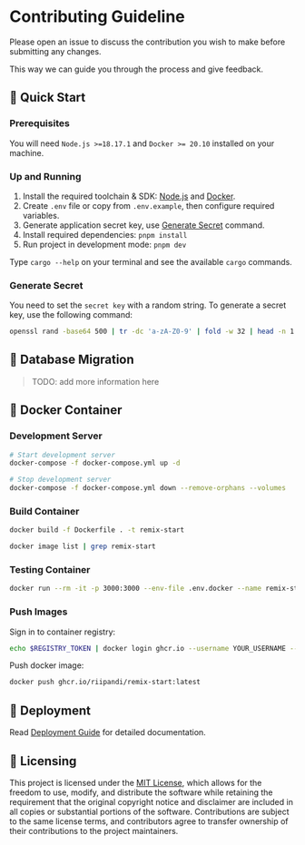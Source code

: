 # Contributing Guideline

Please open an issue to discuss the contribution you wish to make before submitting any changes.

This way we can guide you through the process and give feedback.

## 🏁 Quick Start

### Prerequisites

You will need `Node.js >=18.17.1` and `Docker >= 20.10` installed on your machine.

### Up and Running

1. Install the required toolchain & SDK: [Node.js][install-nodejs] and [Docker][docker].
2. Create `.env` file or copy from `.env.example`, then configure required variables.
3. Generate application secret key, use [Generate Secret](#generate-secret) command.
4. Install required dependencies: `pnpm install`
5. Run project in development mode: `pnpm dev`

Type `cargo --help` on your terminal and see the available `cargo` commands.

### Generate Secret

You need to set the `secret key` with a random string. To generate a secret key,
use the following command:

```sh
openssl rand -base64 500 | tr -dc 'a-zA-Z0-9' | fold -w 32 | head -n 1
```

## 🔰 Database Migration

> TODO: add more information here

## 🐳 Docker Container

### Development Server

```sh
# Start development server
docker-compose -f docker-compose.yml up -d

# Stop development server
docker-compose -f docker-compose.yml down --remove-orphans --volumes
```

### Build Container

```sh
docker build -f Dockerfile . -t remix-start

docker image list | grep remix-start
```

### Testing Container

```sh
docker run --rm -it -p 3000:3000 --env-file .env.docker --name remix-start remix-start
```

### Push Images

Sign in to container registry:

```sh
echo $REGISTRY_TOKEN | docker login ghcr.io --username YOUR_USERNAME --password-stdin
```

Push docker image:

```sh
docker push ghcr.io/riipandi/remix-start:latest
```

## 🚀 Deployment

Read [Deployment Guide](./DEPLOY.md) for detailed documentation.

## 🪪 Licensing

This project is licensed under the [MIT License][mit-license], which allows for the
freedom to use, modify, and distribute the software while retaining the requirement
that the original copyright notice and disclaimer are included in all copies or
substantial portions of the software. Contributions are subject to the same license
terms, and contributors agree to transfer ownership of their contributions to the
project maintainers.

[docker]: https://docs.docker.com/engine/install
[install-nodejs]: https://nodejs.org/en/download
[mit-license]: https://choosealicense.com/licenses/mit/
